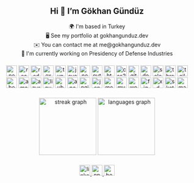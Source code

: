 <h2 align="center">Hi 👋 I’m Gökhan Gündüz</h2>


<p align="center">🌍 I'm based in Turkey<br>🖥️ See my portfolio at gokhangunduz.dev<br>✉️ You can contact me at me@gokhangunduz.dev<br>🚀 I'm currently working on Presidency of Defense Industries</p>

###

<div align="center">
  <img src="https://img.shields.io/badge/Next-000000?logo=nextdotjs&logoColor=white&style=for-the-badge" height="28" alt="nextjs logo"  />
  <img src="https://img.shields.io/badge/React-61DAFB?logo=react&logoColor=black&style=for-the-badge" height="28" alt="react logo"  />
  <img src="https://img.shields.io/badge/Redux-764ABC?logo=redux&logoColor=white&style=for-the-badge" height="28" alt="redux logo"  />
  <img src="https://img.shields.io/badge/Express-000000?logo=express&logoColor=white&style=for-the-badge" height="28" alt="express logo"  />
  <img src="https://img.shields.io/badge/TypeScript-3178C6?logo=typescript&logoColor=white&style=for-the-badge" height="28" alt="typescript logo"  />
  <img src="https://img.shields.io/badge/JavaScript-F7DF1E?logo=javascript&logoColor=black&style=for-the-badge" height="28" alt="javascript logo"  />
  <img src="https://img.shields.io/badge/Node-339933?logo=nodedotjs&logoColor=white&style=for-the-badge" height="28" alt="nodejs logo"  />
  <img src="https://img.shields.io/badge/Python-3776AB?logo=python&logoColor=white&style=for-the-badge" height="28" alt="python logo"  />
  <img src="https://img.shields.io/badge/HTML5-E34F26?logo=html5&logoColor=white&style=for-the-badge" height="28" alt="html5 logo"  />
  <img src="https://img.shields.io/badge/CSS3-1572B6?logo=css3&logoColor=white&style=for-the-badge" height="28" alt="css3 logo"  />
  <img src="https://img.shields.io/badge/Git-F05032?logo=git&logoColor=white&style=for-the-badge" height="28" alt="git logo"  />
  <img src="https://img.shields.io/badge/Docker-2496ED?logo=docker&logoColor=white&style=for-the-badge" height="28" alt="docker logo"  />
  <img src="https://img.shields.io/badge/Selenium-43B02A?logo=selenium&logoColor=black&style=for-the-badge" height="28" alt="selenium logo"  />
  <img src="https://img.shields.io/badge/Three.js-000000?logo=threedotjs&logoColor=white&style=for-the-badge" height="28" alt="threejs logo"  />
  <img src="https://img.shields.io/badge/Tailwind-06B6D4?logo=tailwindcss&logoColor=black&style=for-the-badge" height="28" alt="tailwindcss logo"  />
  <img src="https://img.shields.io/badge/Bootstrap-7952B3?logo=bootstrap&logoColor=white&style=for-the-badge" height="28" alt="bootstrap logo"  />
  <img src="https://img.shields.io/badge/AWS-232F3E?logo=amazonaws&logoColor=white&style=for-the-badge" height="28" alt="amazonwebservices logo"  />
  <img src="https://img.shields.io/badge/Azure-0078D4?logo=microsoftazure&logoColor=white&style=for-the-badge" height="28" alt="azure logo"  />
  <img src="https://img.shields.io/badge/Linux-FCC624?logo=linux&logoColor=black&style=for-the-badge" height="28" alt="linux logo"  />
  <img src="https://img.shields.io/badge/Ubuntu-E95420?logo=ubuntu&logoColor=white&style=for-the-badge" height="28" alt="ubuntu logo"  />
  <img src="https://img.shields.io/badge/Apache-D22128?logo=apache&logoColor=white&style=for-the-badge" height="28" alt="apache logo"  />
  <img src="https://img.shields.io/badge/NGINX-009639?logo=nginx&logoColor=white&style=for-the-badge" height="28" alt="nginx logo"  />
  <img src="https://img.shields.io/badge/Jenkins-D24939?logo=jenkins&logoColor=white&style=for-the-badge" height="28" alt="jenkins logo"  />
  <img src="https://img.shields.io/badge/MongoDB-47A248?logo=mongodb&logoColor=white&style=for-the-badge" height="28" alt="mongodb logo"  />
  <img src="https://img.shields.io/badge/MySQL-4479A1?logo=mysql&logoColor=white&style=for-the-badge" height="28" alt="mysql logo"  />
  <img src="https://img.shields.io/badge/WordPress-21759B?logo=wordpress&logoColor=white&style=for-the-badge" height="28" alt="wordpress logo"  />
  <img src="https://img.shields.io/badge/Figma-F24E1E?logo=figma&logoColor=white&style=for-the-badge" height="28" alt="figma logo"  />
  <img src="https://img.shields.io/badge/Adobe XD-FF61F6?logo=adobexd&logoColor=black&style=for-the-badge" height="28" alt="xd logo"  />
  <img src="https://img.shields.io/badge/Sketch-F7B500?logo=sketch&logoColor=black&style=for-the-badge" height="28" alt="sketch logo"  />
  <img src="https://img.shields.io/badge/Markdown-000000?logo=markdown&logoColor=white&style=for-the-badge" height="28" alt="markdown logo"  />
</div>

###

<div align="center">
  <img src="https://streak-stats.demolab.com?user=gokhangunduz&locale=en&mode=daily&theme=dark&hide_border=false&border_radius=5" height="150" alt="streak graph"  />
  <img src="https://github-readme-stats.vercel.app/api/top-langs?username=gokhangunduz&locale=en&hide_title=true&layout=compact&card_width=320&langs_count=6&theme=dark&hide_border=false" height="150" alt="languages graph"  />
</div>

###

<div align="center">
  <a href="https://www.linkedin.com/in/iamgokhangunduz/" target="_blank">
    <img src="https://img.shields.io/static/v1?message=LinkedIn&logo=linkedin&label=&color=0077B5&logoColor=white&labelColor=&style=for-the-badge" height="28" alt="linkedin logo"  />
  </a>
  <a href="https://www.npmjs.com/~gokhangunduz" target="_blank">
    <img src="https://img.shields.io/static/v1?message=NPM&logo=npm&label=&color=cb0000&logoColor=white&labelColor=&style=for-the-badge" height="28" alt="npm logo"  />
  </a>
  <a href="https://behance.net/gokhangunduz" target="_blank">
    <img src="https://img.shields.io/static/v1?message=Behance&logo=behance&label=&color=1769ff&logoColor=white&labelColor=&style=for-the-badge" height="28" alt="behance logo"  />
  </a>
</div>

###

